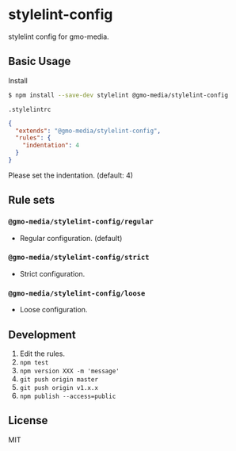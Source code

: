# stylelint-config

stylelint config for gmo-media.

## Basic Usage

Install

```bash
$ npm install --save-dev stylelint @gmo-media/stylelint-config
```

`.stylelintrc`

```json
{
  "extends": "@gmo-media/stylelint-config",
  "rules": {
    "indentation": 4
  }
}
```

Please set the indentation. (default: 4)

## Rule sets

### `@gmo-media/stylelint-config/regular`
* Regular configuration. (default)

### `@gmo-media/stylelint-config/strict`
* Strict configuration.

### `@gmo-media/stylelint-config/loose`
* Loose configuration.

## Development
1. Edit the rules.
2. `npm test`
3. `npm version XXX -m 'message'`
4. `git push origin master`
5. `git push origin v1.x.x`
6. `npm publish --access=public`

## License

MIT
